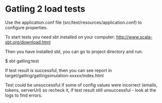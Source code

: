 Gatling 2 load tests
=========================

Use the application.conf file (src/test/resources/application.conf) to configure properties.

To start tests you need sbt installed on your computer: http://www.scala-sbt.org/download.html

Then you have installed sbt, you can go to project directory and run:

$ sbt gatling:test

If test result is successful, then you can see report in target/gatling/gatlingsimulation-xxxxx/index.html

Test could be unsuccessful if some of config values were incorrect (emails, tokens, serverUrl) so recheck it, if test result still unsuccessful - look at the logs to find errors.